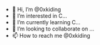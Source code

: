- 👋 Hi, I’m @0xkiding
- 👀 I’m interested in C...
- 🌱 I’m currently learning C...
- 💞️ I’m looking to collaborate on ...
- 📫 How to reach me @0xkiding
<!---
0xkiding/0xkiding is a ✨ special ✨ repository because its `README.md` (this file) appears on your GitHub profile.
You can click the Preview link to take a look at your changes.
--->
